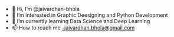 - 👋 Hi, I’m @jaivardhan-bhola
- 👀 I’m interested in Graphic Deesigning and Python Development 
- 🌱 I’m currently learning Data Science and Deep Learning 
- 📫 How to reach me -jaivardhan.bhola@gmail.com
